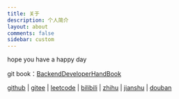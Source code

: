 ```yaml
---
title: 关于
description: 个人简介
layout: about
comments: false
sidebar: custom
---
```

hope you have a happy day

git book：[BackendDeveloperHandBook](https://xus-organization-3.gitbook.io/backenddeveloperhandbook/)

[github](https://github.com/HelloLong) | [gitee](https://gitee.com/longhuax) | [leetcode](https://leetcode.cn/u/xulonghua) | [bilibili](https://space.bilibili.com/114017556) | [zhihu](https://www.zhihu.com/people/xu-long-hua)
 | [jianshu](https://www.jianshu.com/u/41a6797cd029) | [douban](https://www.douban.com/people/184654346)
 